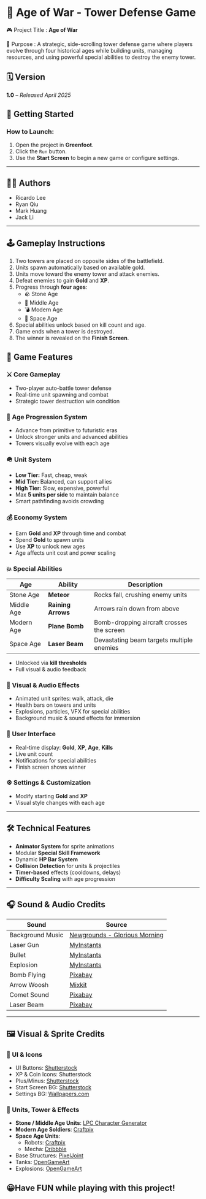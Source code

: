 # 🏰 Age of War - Tower Defense Game

🎮 Project Title : **Age of War**

🎯 Purpose : A strategic, side-scrolling tower defense game where players evolve through four historical ages while building units, managing resources, and using powerful special abilities to destroy the enemy tower.

## 🗓️ Version
**1.0** – *Released April 2025*

## 🚀 Getting Started

### How to Launch:
1. Open the project in **Greenfoot**.
2. Click the `Run` button.
3. Use the **Start Screen** to begin a new game or configure settings.

---

## 👨‍💻 Authors
- Ricardo Lee  
- Ryan Qiu  
- Mark Huang  
- Jack Li  

---

## 🕹️ Gameplay Instructions

1. Two towers are placed on opposite sides of the battlefield.
2. Units spawn automatically based on available gold.
3. Units move toward the enemy tower and attack enemies.
4. Defeat enemies to gain **Gold** and **XP**.
5. Progress through **four ages**:
   - 🪨 Stone Age  
   - 🏰 Middle Age  
   - 💣 Modern Age  
   - 🚀 Space Age
6. Special abilities unlock based on kill count and age.
7. Game ends when a tower is destroyed.
8. The winner is revealed on the **Finish Screen**.

## 🧩 Game Features

### ⚔️ Core Gameplay
- Two-player auto-battle tower defense
- Real-time unit spawning and combat
- Strategic tower destruction win condition

### 🧬 Age Progression System
- Advance from primitive to futuristic eras
- Unlock stronger units and advanced abilities
- Towers visually evolve with each age

### 🪖 Unit System
- **Low Tier:** Fast, cheap, weak  
- **Mid Tier:** Balanced, can support allies  
- **High Tier:** Slow, expensive, powerful  
- Max **5 units per side** to maintain balance  
- Smart pathfinding avoids crowding

### 💰 Economy System
- Earn **Gold** and **XP** through time and combat  
- Spend **Gold** to spawn units  
- Use **XP** to unlock new ages  
- Age affects unit cost and power scaling

### 💥 Special Abilities
| Age        | Ability         | Description                                        |
|------------|------------------|----------------------------------------------------|
| Stone Age  | **Meteor**        | Rocks fall, crushing enemy units                   |
| Middle Age | **Raining Arrows**| Arrows rain down from above                        |
| Modern Age | **Plane Bomb**    | Bomb-dropping aircraft crosses the screen          |
| Space Age  | **Laser Beam**    | Devastating beam targets multiple enemies          |

- Unlocked via **kill thresholds**
- Full visual & audio feedback

### 🎨 Visual & Audio Effects
- Animated unit sprites: walk, attack, die
- Health bars on towers and units
- Explosions, particles, VFX for special abilities
- Background music & sound effects for immersion

### 🧾 User Interface
- Real-time display: **Gold**, **XP**, **Age**, **Kills**
- Live unit count
- Notifications for special abilities
- Finish screen shows winner

### ⚙️ Settings & Customization
- Modify starting **Gold** and **XP**
- Visual style changes with each age

---

## 🛠️ Technical Features
- **Animator System** for sprite animations  
- Modular **Special Skill Framework**  
- Dynamic **HP Bar System**  
- **Collision Detection** for units & projectiles  
- **Timer-based** effects (cooldowns, delays)  
- **Difficulty Scaling** with age progression

---

## 🎧 Sound & Audio Credits

| Sound                     | Source                                                                 |
|--------------------------|------------------------------------------------------------------------|
| Background Music          | [Newgrounds - Glorious Morning](https://www.newgrounds.com/audio/listen/91476) |
| Laser Gun                | [MyInstants](https://www.myinstants.com/en/instant/pew/)               |
| Bullet                   | [MyInstants](https://www.myinstants.com/en/instant/pistol-shot-83692/) |
| Explosion                | [MyInstants](https://www.myinstants.com/en/instant/roblox-explosion-sound-48524/) |
| Bomb Flying              | [Pixabay](https://pixabay.com/sound-effects/silbido-bomba-cayendo-6706/) |
| Arrow Woosh              | [Mixkit](https://mixkit.co/free-sound-effects/whoosh/)                 |
| Comet Sound              | [Pixabay](https://pixabay.com/sound-effects/asteroid-94614/)           |
| Laser Beam               | [Pixabay](https://pixabay.com/sound-effects/search/laser/)             |

---

## 🖼️ Visual & Sprite Credits

### 🔧 UI & Icons
- UI Buttons: [Shutterstock](https://www.shutterstock.com/image-vector/wooden-buttons-pixel-art-set-interface-2219921203)
- XP & Coin Icons: Shutterstock
- Plus/Minus: [Shutterstock](https://www.shutterstock.com/image-vector/interface-buttons-pixel-art-set-menu-2157199881)
- Start Screen BG: [Shutterstock](https://www.shutterstock.com/search/cielo-bits)
- Settings BG: [Wallpapers.com](https://wallpapers.com/png/pixel-art-ancient-scroll-z3irksyc4batwp1c.html)

### 🚀 Units, Tower & Effects
- **Stone / Middle Age Units**: [LPC Character Generator](https://lpc.opengameart.org/)
- **Modern Age Soldiers**: [Craftpix](https://craftpix.net/freebies/free-soldier-sprite-sheets-pixel-art/)
- **Space Age Units**:
  - Robots: [Craftpix](https://craftpix.net/freebies/free-robot-pixel-art-sprite-sheets/)
  - Mecha: [Dribbble](https://dribbble.com/shots/19732154-Battle-Mecha-Sprites-Pixel-Art-Pack)
- Base Structures: [PixelJoint](https://pixeljoint.com/pixelart/55948.htm)
- Tanks: [OpenGameArt](https://opengameart.org/content/free-world-war-game-theme)
- Explosions: [OpenGameArt](https://opengameart.org/content/explosion)

## 😀Have FUN while playing with this project!
